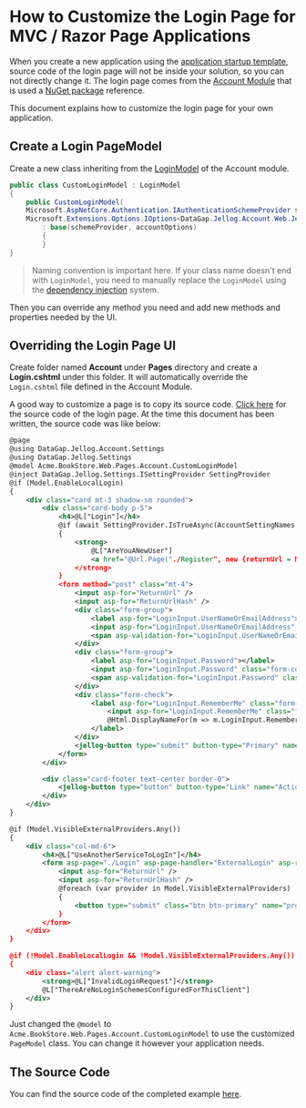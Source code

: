 # How to Customize the Login Page for MVC / Razor Page Applications

When you create a new application using the [application startup template](https://docs.jellog.io/en/jellog/latest/Startup-Templates/Application), source code of the login page will not be inside your solution, so you can not directly change it. The login page comes from the [Account Module](https://docs.jellog.io/en/jellog/latest/Modules/Account) that is used a [NuGet package](https://www.nuget.org/packages/DataGap.Jellog.Account.Web) reference.

This document explains how to customize the login page for your own application.

## Create a Login PageModel

Create a new class inheriting from the [LoginModel](https://github.com/jellogframework/jellog/blob/037ef9abe024c03c1f89ab6c933710bcfe3f5c93/modules/account/src/DataGap.Jellog.Account.Web/Pages/Account/Login.cshtml.cs) of the Account module.

````csharp
public class CustomLoginModel : LoginModel
{
    public CustomLoginModel(
    Microsoft.AspNetCore.Authentication.IAuthenticationSchemeProvider schemeProvider,
    Microsoft.Extensions.Options.IOptions<DataGap.Jellog.Account.Web.JellogAccountOptions> accountOptions)
        : base(schemeProvider, accountOptions)
        {
        }
}
````

> Naming convention is important here. If your class name doesn't end with `LoginModel`, you need to manually replace the `LoginModel` using the [dependency injection](https://docs.jellog.io/en/jellog/latest/Dependency-Injection) system.

Then you can override any method you need and add new methods and properties needed by the UI.

## Overriding the Login Page UI

Create folder named **Account** under **Pages** directory and create a **Login.cshtml** under this folder. It will automatically override the `Login.cshtml` file defined in the Account Module.

A good way to customize a page is to copy its source code. [Click here](https://github.com/jellogframework/jellog/blob/dev/modules/account/src/DataGap.Jellog.Account.Web/Pages/Account/Login.cshtml) for the source code of the login page. At the time this document has been written, the source code was like below:

````xml
@page
@using DataGap.Jellog.Account.Settings
@using DataGap.Jellog.Settings
@model Acme.BookStore.Web.Pages.Account.CustomLoginModel
@inject DataGap.Jellog.Settings.ISettingProvider SettingProvider
@if (Model.EnableLocalLogin)
{
    <div class="card mt-3 shadow-sm rounded">
        <div class="card-body p-5">
            <h4>@L["Login"]</h4>
            @if (await SettingProvider.IsTrueAsync(AccountSettingNames.IsSelfRegistrationEnabled))
            {
                <strong>
                    @L["AreYouANewUser"]
                    <a href="@Url.Page("./Register", new {returnUrl = Model.ReturnUrl, returnUrlHash = Model.ReturnUrlHash})" class="text-decoration-none">@L["Register"]</a>
                </strong>
            }
            <form method="post" class="mt-4">
                <input asp-for="ReturnUrl" />
                <input asp-for="ReturnUrlHash" />
                <div class="form-group">
                    <label asp-for="LoginInput.UserNameOrEmailAddress"></label>
                    <input asp-for="LoginInput.UserNameOrEmailAddress" class="form-control" />
                    <span asp-validation-for="LoginInput.UserNameOrEmailAddress" class="text-danger"></span>
                </div>
                <div class="form-group">
                    <label asp-for="LoginInput.Password"></label>
                    <input asp-for="LoginInput.Password" class="form-control" />
                    <span asp-validation-for="LoginInput.Password" class="text-danger"></span>
                </div>
                <div class="form-check">
                    <label asp-for="LoginInput.RememberMe" class="form-check-label">
                        <input asp-for="LoginInput.RememberMe" class="form-check-input" />
                        @Html.DisplayNameFor(m => m.LoginInput.RememberMe)
                    </label>
                </div>
                <jellog-button type="submit" button-type="Primary" name="Action" value="Login" class="btn-block btn-lg mt-3">@L["Login"]</jellog-button>
            </form>
        </div>

        <div class="card-footer text-center border-0">
            <jellog-button type="button" button-type="Link" name="Action" value="Cancel" class="px-2 py-0">@L["Cancel"]</jellog-button> @* TODO: Only show if identity server is used *@
        </div>
    </div>
}

@if (Model.VisibleExternalProviders.Any())
{
    <div class="col-md-6">
        <h4>@L["UseAnotherServiceToLogIn"]</h4>
        <form asp-page="./Login" asp-page-handler="ExternalLogin" asp-route-returnUrl="@Model.ReturnUrl" asp-route-returnUrlHash="@Model.ReturnUrlHash" method="post">
            <input asp-for="ReturnUrl" />
            <input asp-for="ReturnUrlHash" />
            @foreach (var provider in Model.VisibleExternalProviders)
            {
                <button type="submit" class="btn btn-primary" name="provider" value="@provider.AuthenticationScheme" title="@L["GivenTenantIsNotAvailable", provider.DisplayName]">@provider.DisplayName</button>
            }
        </form>
    </div>
}

@if (!Model.EnableLocalLogin && !Model.VisibleExternalProviders.Any())
{
    <div class="alert alert-warning">
        <strong>@L["InvalidLoginRequest"]</strong>
        @L["ThereAreNoLoginSchemesConfiguredForThisClient"]
    </div>
}
````

Just changed the `@model` to `Acme.BookStore.Web.Pages.Account.CustomLoginModel`  to use the customized `PageModel` class. You can change it however your application needs.

## The Source Code

You can find the source code of the completed example [here](https://github.com/jellogframework/jellog-samples/tree/master/Authentication-Customization).